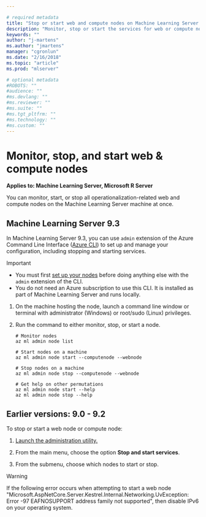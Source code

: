 ```yaml
---

# required metadata
title: "Stop or start web and compute nodes on Machine Learning Server "
description: "Monitor, stop or start the services for web or compute nodes for Machine Learning Server operationalization"
keywords: ""
author: "j-martens"
ms.author: "jmartens"
manager: "cgronlun"
ms.date: "2/16/2018"
ms.topic: "article"
ms.prod: "mlserver"

# optional metadata
#ROBOTS: ""
#audience: ""
#ms.devlang: ""
#ms.reviewer: ""
#ms.suite: ""
#ms.tgt_pltfrm: ""
#ms.technology: ""
#ms.custom: ""
---
```


# Monitor, stop, and start web & compute nodes

**Applies to:  Machine Learning Server, Microsoft R Server**

You can monitor, start, or stop all operationalization-related web and compute nodes on the Machine Learning Server machine at once.

## Machine Learning Server 9.3

In Machine Learning Server 9.3, you can use `admin` extension of the Azure Command Line Interface ([Azure CLI](https://docs.microsoft.com/en-us/cli/azure/install-azure-cli?view=azure-cli-latest)) to set up and manage your configuration, including stopping and starting services.

>[!Important]
>- You must first [set up your nodes](configure-machine-learning-server-one-box.md) before doing anything else with the `admin` extension of the CLI.
>- You do not need an Azure subscription to use this CLI. It is installed as part of Machine Learning Server and runs locally.  

1. On the machine hosting the node, launch a command line window or terminal  with administrator (Windows) or root/sudo (Linux) privileges.

1. Run the command to either monitor, stop, or start a node.
   ```azurecli
   # Monitor nodes 
   az ml admin node list

   # Start nodes on a machine
   az ml admin node start --computenode --webnode

   # Stop nodes on a machine
   az ml admin node stop --computenode --webnode

   # Get help on other permutations
   az ml admin node start --help
   az ml admin node stop --help
   ```

## Earlier versions: 9.0 - 9.2

To stop or start a web node or compute node:

1. [Launch the administration utility.](configure-admin-cli-launch.md)

1. From the main menu, choose the option **Stop and start services**.

1. From the submenu, choose which nodes to start or stop.

>[!Warning]
>If the following error occurs when attempting to start a web node "Microsoft.AspNetCore.Server.Kestrel.Internal.Networking.UvException: Error -97 EAFNOSUPPORT address family not supported", then disable IPv6 on your operating system.